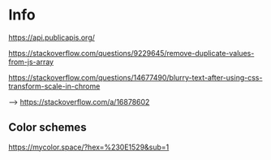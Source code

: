 # Info
https://api.publicapis.org/

https://stackoverflow.com/questions/9229645/remove-duplicate-values-from-js-array

https://stackoverflow.com/questions/14677490/blurry-text-after-using-css-transform-scale-in-chrome

--> https://stackoverflow.com/a/16878602


## Color schemes
https://mycolor.space/?hex=%230E1529&sub=1